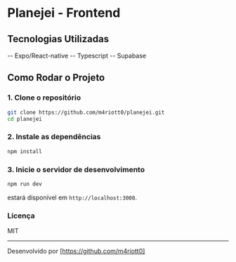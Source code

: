 # Planejei - Frontend

## Tecnologias Utilizadas

-- Expo/React-native 
-- Typescript
-- Supabase

## Como Rodar o Projeto

### 1. Clone o repositório

```bash
git clone https://github.com/m4riott0/planejei.git
cd planejei
```

### 2. Instale as dependências

```bash
npm install
```

### 3. Inicie o servidor de desenvolvimento

```bash
npm run dev
```
estará disponível em `http://localhost:3000`.

### Licença

MIT

---

Desenvolvido por [https://github.com/m4riott0]
